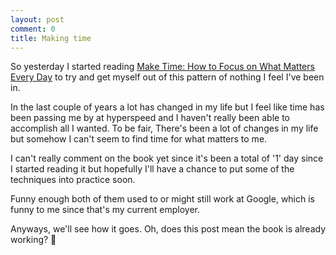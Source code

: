 ```yaml
---
layout: post
comment: 0
title: Making time
---
```


So yesterday I started reading [Make Time: How to Focus on What Matters Every Day](https://www.amazon.com/Make-Time-Focus-Matters-Every/dp/0525572422)
to try and get myself out of this pattern of nothing I feel I've been in. 

In the last couple of years a lot has changed in my life but I feel like time has been passing me by at hyperspeed and I haven't really been able to accomplish all I wanted.
To be fair, There's been a lot of changes in my life but somehow I can't seem to find time for what matters to me.  

I can't really comment on the book yet since it's been a total of '1' day since I started reading it but hopefully I'll have a chance to put some of the techniques into practice soon. 

Funny enough both of them used to or might still work at Google, which is funny to me since that's my current employer.

Anyways, we'll see how it goes. Oh, does this post mean the book is already working? 🤯
